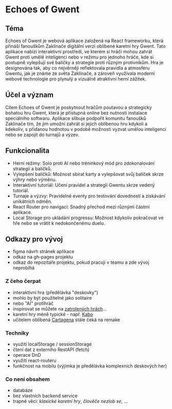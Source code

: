 # Echoes of Gwent

## Téma

Echoes of Gwent je webová aplikace založená na React frameworku, která přináší fanouškům Zaklínače digitální verzi oblíbené karetní hry Gwent. Tato aplikace nabízí interaktivní prostředí, ve kterém si hráči mohou zahrát Gwent proti umělé inteligenci nebo v režimu pro jednoho hráče, kde si postupně vylepšují své balíčky a strategie proti různým protivníkům. Hra je designována tak, aby co nejvěrněji reflektovala pravidla a atmosféru Gwentu, jak je známe ze světa Zaklínače, a zároveň využívala moderní webové technologie pro plynulý a vizuálně atraktivní herní zážitek.

## Účel a význam

Cílem Echoes of Gwent je poskytnout hráčům poutavou a strategicky bohatou hru Gwent, která je přístupná online bez nutnosti instalace speciálního softwaru. Aplikace slibuje podpořit komunitu fanoušků Zaklínače tím, že jim umožní zahrát si jejich oblíbenou hru kdykoli a kdekoliv, s přidanou hodnotou v podobě možnosti vyzvat umělou inteligenci nebo se zapojit do turnajů a výzev.

## Funkcionalita

- Herní režimy: Solo proti AI nebo tréninkový mód pro zdokonalování strategií a balíčků.
- Vylepšení balíčků: Možnost sbírat karty a vylepšovat svůj balíček skrze výhry nebo výměnu.
- Interaktivní tutoriál: Učení pravidel a strategií Gwentu skrze vedený tutoriál.
- Turnaje a výzvy: Pravidelné eventy pro testování dovedností a získávání unikátních odměn.
- React Router pro navigaci: Snadný přechod mezi různými částmi aplikace.
- Local Storage pro ukládání progressu: Možnost kdykoliv pokračovat ve hře nebo se vrátit k nedokončenému duelu.

## Odkazy pro vývoj

- figma návrh stránek aplikace
- odkaz na gh-pages projektu
- odkaz do repozitáře projektu, pokud pracuji v teamu a zde vývoj neprobíhá

### Z čeho čerpat

- interaktivní hra (předělávka "deskovky")
- mohlo by být použitelné jako solitaire
- nebo "AI" protihráč
- inspirovat se můžete na [zatrolených hrách](https://www.zatrolene-hry.cz/katalog-her/?fType=cat&keyword=&theme=-1&category=-1&minlength=-1&maxlength=-1&localization=6%2C+7%2C+8&min_players=1&max_players=1&age=-1)...
- karetní hry méně typické - např. [Kabo](https://www.zatrolene-hry.cz/spolecenska-hra/kabo-8341/)
- učitelem oblíbená [Cartagena](https://www.zatrolene-hry.cz/spolecenska-hra/cartagena-422/) stále čeká na remake

### Techniky

- využití localStorage / sessionStorage
- čtení dat z externího RestAPI (fetch)
- operace DnD
- využití react-routeru
- funkčnost na mobilu (výjimka je předělávka komplexních deskových her)

### Co není obsahem 

- databáze
- bez vlastních backend service
- trapné věci: *klasické karetní hry*, *člověče nezlob se*, ...

